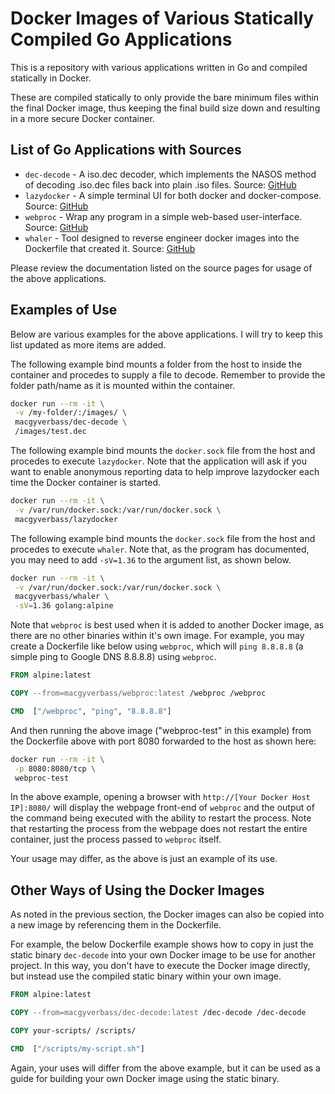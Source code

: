 # Docker Images of Various Statically Compiled Go Applications

This is a repository with various applications written in Go and compiled statically in Docker.

These are compiled statically to only provide the bare minimum files within the final Docker image, thus keeping the final build size down and resulting in a more secure Docker container.

## List of Go Applications with Sources

- `dec-decode` - A iso.dec decoder, which implements the NASOS method of decoding .iso.dec files back into plain .iso files.  Source: [GitHub](https://github.com/sammiq/dec-decode)
- `lazydocker` - A simple terminal UI for both docker and docker-compose.  Source: [GitHub](https://github.com/jesseduffield/lazydocker)
- `webproc` - Wrap any program in a simple web-based user-interface.  Source: [GitHub](https://github.com/jpillora/webproc)
- `whaler` - Tool designed to reverse engineer docker images into the Dockerfile that created it.  Source: [GitHub](https://github.com/P3GLEG/Whaler)

Please review the documentation listed on the source pages for usage of the above applications.

## Examples of Use

Below are various examples for the above applications.  I will try to keep this list updated as more items are added.

The following example bind mounts a folder from the host to inside the container and procedes to supply a file to decode.  Remember to provide the folder path/name as it is mounted within the container.

```sh
docker run --rm -it \
 -v /my-folder/:/images/ \
 macgyverbass/dec-decode \
 /images/test.dec
```

The following example bind mounts the `docker.sock` file from the host and procedes to execute `lazydocker`.  Note that the application will ask if you want to enable anonymous reporting data to help improve lazydocker each time the Docker container is started.

```sh
docker run --rm -it \
 -v /var/run/docker.sock:/var/run/docker.sock \
 macgyverbass/lazydocker
```

The following example bind mounts the `docker.sock` file from the host and procedes to execute `whaler`.  Note that, as the program has documented, you may need to add `-sV=1.36` to the argument list, as shown below.

```sh
docker run --rm -it \
 -v /var/run/docker.sock:/var/run/docker.sock \
 macgyverbass/whaler \
 -sV=1.36 golang:alpine
```

Note that `webproc` is best used when it is added to another Docker image, as there are no other binaries within it's own image.  For example, you may create a Dockerfile like below using `webproc`, which will `ping 8.8.8.8` (a simple ping to Google DNS 8.8.8.8) using `webproc`.

```Dockerfile
FROM alpine:latest

COPY --from=macgyverbass/webproc:latest /webproc /webproc

CMD  ["/webproc", "ping", "8.8.8.8"]
```

And then running the above image ("webproc-test" in this example) from the Dockerfile above with port 8080 forwarded to the host as shown here:

```sh
docker run --rm -it \
 -p 8080:8080/tcp \
 webproc-test
```

In the above example, opening a browser with `http://[Your Docker Host IP]:8080/` will display the webpage front-end of `webproc` and the output of the command being executed with the ability to restart the process.  Note that restarting the process from the webpage does not restart the entire container, just the process passed to `webproc` itself.

Your usage may differ, as the above is just an example of its use.

## Other Ways of Using the Docker Images

As noted in the previous section, the Docker images can also be copied into a new image by referencing them in the Dockerfile.

For example, the below Dockerfile example shows how to copy in just the static binary `dec-decode` into your own Docker image to be use for another project.  In this way, you don't have to execute the Docker image directly, but instead use the compiled static binary within your own image.

```Dockerfile
FROM alpine:latest

COPY --from=macgyverbass/dec-decode:latest /dec-decode /dec-decode

COPY your-scripts/ /scripts/

CMD  ["/scripts/my-script.sh"]
```

Again, your uses will differ from the above example, but it can be used as a guide for building your own Docker image using the static binary.
